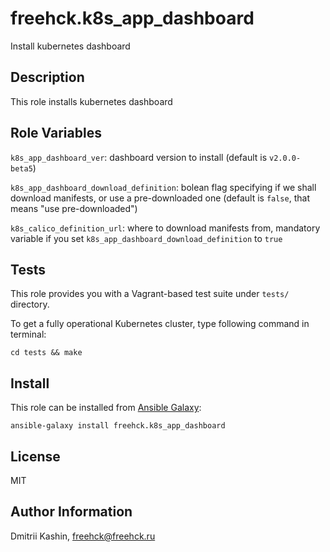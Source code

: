 freehck.k8s_app_dashboard
=========

Install kubernetes dashboard

Description
-----------

This role installs kubernetes dashboard

Role Variables
--------------

`k8s_app_dashboard_ver`: dashboard version to install (default is `v2.0.0-beta5`)

`k8s_app_dashboard_download_definition`: bolean flag specifying if we shall download manifests, or use a pre-downloaded one (default is `false`, that means "use pre-downloaded")

`k8s_calico_definition_url`: where to download manifests from, mandatory variable if you set `k8s_app_dashboard_download_definition` to `true`

Tests
-----

This role provides you with a Vagrant-based test suite under `tests/` directory.

To get a fully operational Kubernetes cluster, type following command in terminal:

    cd tests && make

Install
-------

This role can be installed from [Ansible Galaxy](https://galaxy.ansible.com/):

`ansible-galaxy install freehck.k8s_app_dashboard`

License
-------

MIT

Author Information
------------------

Dmitrii Kashin, <freehck@freehck.ru>
